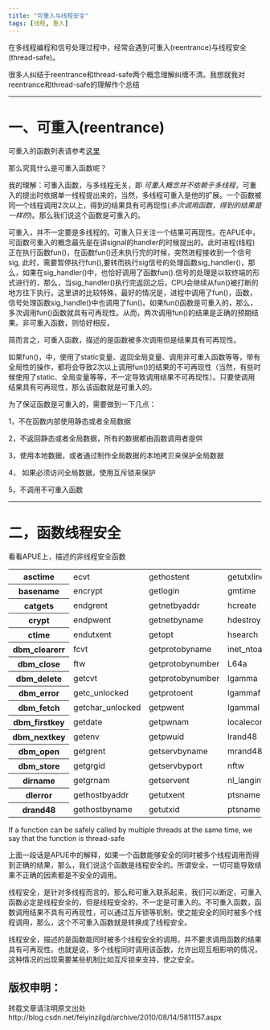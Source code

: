 ```yaml
---
title: "可重入与线程安全"
tags: [线程, 重入]
---
```


在多线程编程和信号处理过程中，经常会遇到可重入(reentrance)与线程安全(thread-safe)。

很多人纠结于reentrance和thread-safe两个概念理解纠缠不清。我想就我对reentrance和thread-safe的理解作个总结

 

----------


# 一、可重入(reentrance) #
可重入的函数列表请参考[这里](http://go.paowang.net/blog/hufey/archives/013961.html) 

那么究竟什么是可重入函数呢？

 

我的理解：可重入函数，与多线程无关，即
*可重入概念并不依赖于多线程*，可重入的提出时依据单一线程提出来的，当然，多线程可重入是他的扩展。一个函数被同一个线程调用2次以上，得到的结果具有可再现性(*多次调用函数，得到的结果是一样的*)。那么我们说这个函数是可重入的。


可重入，并不一定要是多线程的。可重入只关注一个结果可再现性。在APUE中，可函数可重入的概念最先是在讲signal的handler的时候提出的。此时进程(线程)正在执行函数fun()，在函数fun()还未执行完的时候，突然进程接收到一个信号sig, 此时，需要暂停执行fun(),要转而执行sig信号的处理函数sig_handler()，那么，如果在sig_handler()中，也恰好调用了函数fun().信号的处理是以软终端的形式进行的，那么，当sig_handler()执行完返回之后，CPU会继续从fun()被打断的地方往下执行。这里讲的比较特殊，最好的情况是，进程中调用了fun()，函数，信号处理函数sig_handle()中也调用了fun()。如果fun()函数是可重入的，那么，多次调用fun()函数就具有可再现性。从而，两次调用fun()的结果是正确的预期结果。非可重入函数，则恰好相反。

简而言之，可重入函数，描述的是函数被多次调用但是结果具有可再现性。 

如果fun()，中，使用了static变量、返回全局变量、调用非可重入函数等等，带有全局性的操作，都将会导致2次以上调用fun()的结果的不可再现性（当然，有些时候使用了static、全局变量等等，不一定导致调用结果不可再现性）。只要使调用结果具有可再现性，那么该函数就是可重入的。

为了保证函数是可重入的，需要做到一下几点：

1，不在函数内部使用静态或者全局数据

2，不返回静态或者全局数据，所有的数据都由函数调用者提供

3，使用本地数据，或者通过制作全局数据的本地拷贝来保护全局数据

4， 如果必须访问全局数据，使用互斥锁来保护

5，不调用不可重入函数

 

----------

# 二，函数线程安全 #

 

看看APUE上，描述的非线程安全函数

 <table border="0" cellpadding="0" cellspacing="0" class="data-table-1" summary="POSIX.1 规范中的非线程安全函数" width="100%"><tbody><tr><th class="tb-row" scope="row">asctime</th><td>ecvt</td><td>gethostent</td><td>getutxline</td><td>putc_unlocked</td></tr><tr><th class="tb-row" scope="row">basename</th><td>encrypt</td><td>getlogin</td><td>gmtime</td><td>putchar_unlocked</td></tr><tr><th class="tb-row" scope="row">catgets</th><td>endgrent</td><td>getnetbyaddr</td><td>hcreate</td><td>putenv</td></tr><tr><th class="tb-row" scope="row">crypt</th><td>endpwent</td><td>getnetbyname</td><td>hdestroy</td><td>pututxline</td></tr><tr><th class="tb-row" scope="row">ctime</th><td>endutxent</td><td>getopt</td><td>hsearch</td><td>rand</td></tr><tr><th class="tb-row" scope="row">dbm_clearerr</th><td>fcvt</td><td>getprotobyname</td><td>inet_ntoa</td><td>readdir</td></tr><tr><th class="tb-row" scope="row">dbm_close</th><td>ftw</td><td>getprotobynumber</td><td>L64a</td><td>setenv</td></tr><tr><th class="tb-row" scope="row">dbm_delete</th><td>getcvt</td><td>getprotobynumber</td><td>lgamma</td><td>setgrent</td></tr><tr><th class="tb-row" scope="row">dbm_error</th><td>getc_unlocked</td><td>getprotoent</td><td>lgammaf</td><td>setkey</td></tr><tr><th class="tb-row" scope="row">dbm_fetch</th><td>getchar_unlocked</td><td>getpwent</td><td>lgammal</td><td>setpwent</td></tr><tr><th class="tb-row" scope="row">dbm_firstkey</th><td>getdate</td><td>getpwnam</td><td>localeconv</td><td>setutxent</td></tr><tr><th class="tb-row" scope="row">dbm_nextkey</th><td>getenv</td><td>getpwuid</td><td>lrand48</td><td>strerror</td></tr><tr><th class="tb-row" scope="row">dbm_open</th><td>getgrent</td><td>getservbyname</td><td>mrand48</td><td>strtok</td></tr><tr><th class="tb-row" scope="row">dbm_store</th><td>getgrgid</td><td>getservbyport</td><td>nftw</td><td>ttyname</td></tr><tr><th class="tb-row" scope="row">dirname</th><td>getgrnam</td><td>getservent</td><td>nl_langinfo</td><td>unsetenv</td></tr><tr><th class="tb-row" scope="row">dlerror</th><td>gethostbyaddr</td><td>getutxent</td><td>ptsname</td><td>wcstombs</td></tr><tr><th class="tb-row" scope="row">drand48</th><td>gethostbyname</td><td>getutxid</td><td>ptsname</td><td>ectomb</td></tr></tbody></table> 

If a function can be safely called by multiple threads at the same time, we say that the function is thread-safe

 
上面一段话是APUE中的解释，如果一个函数能够安全的同时被多个线程调用而得到正确的结果，那么，我们说这个函数是线程安全的。所谓安全，一切可能导致结果不正确的因素都是不安全的调用。


线程安全，是针对多线程而言的。那么和可重入联系起来，我们可以断定，可重入函数必定是线程安全的，但是线程安全的，不一定是可重入的。不可重入函数，函数调用结果不具有可再现性，可以通过互斥锁等机制，使之能安全的同时被多个线程调用，那么，这个不可重入函数就是转换成了线程安全。

 

线程安全，描述的是函数能同时被多个线程安全的调用，并不要求调用函数的结果具有可再现性。也就是说，多个线程同时调用该函数，允许出现互相影响的情况，这种情况的出现需要某些机制比如互斥锁来支持，使之安全。


## 版权申明： ##
转载文章请注明原文出处http://blog.csdn.net/feiyinzilgd/archive/2010/08/14/5811157.aspx
